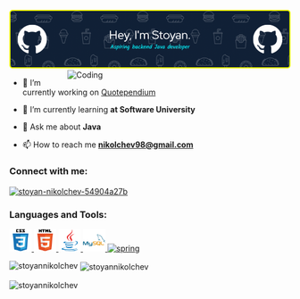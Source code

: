 ![Header](./github-header-image.png)
<img align="right" alt="Coding" width="400" src="https://media3.giphy.com/media/v1.Y2lkPTc5MGI3NjExNGpxemx1c24yeHBkaTl2eW9zb2IwcGI5NHdyYnFramMxcjRmajVjaiZlcD12MV9pbnRlcm5hbF9naWZfYnlfaWQmY3Q9Zw/qgQUggAC3Pfv687qPC/giphy.webp">

- 🔭 I’m currently working on [Quotependium](https://github.com/StoyanNikolchev/Quotependium)

- 🌱 I’m currently learning **at Software University**

- 💬 Ask me about **Java**

- 📫 How to reach me **nikolchev98@gmail.com**

<h3 align="left">Connect with me:</h3>
<p align="left">
<a href="https://linkedin.com/in/stoyan-nikolchev-54904a27b" target="blank"><img align="center" src="https://raw.githubusercontent.com/rahuldkjain/github-profile-readme-generator/master/src/images/icons/Social/linked-in-alt.svg" alt="stoyan-nikolchev-54904a27b" height="30" width="40" /></a>
</p>

<h3 align="left">Languages and Tools:</h3>
<p align="left"> <a href="https://www.w3schools.com/css/" target="_blank" rel="noreferrer"> <img src="https://raw.githubusercontent.com/devicons/devicon/master/icons/css3/css3-original-wordmark.svg" alt="css3" width="40" height="40"/> </a> <a href="https://www.w3.org/html/" target="_blank" rel="noreferrer"> <img src="https://raw.githubusercontent.com/devicons/devicon/master/icons/html5/html5-original-wordmark.svg" alt="html5" width="40" height="40"/> </a> <a href="https://www.java.com" target="_blank" rel="noreferrer"> <img src="https://raw.githubusercontent.com/devicons/devicon/master/icons/java/java-original.svg" alt="java" width="40" height="40"/> </a> <a href="https://www.mysql.com/" target="_blank" rel="noreferrer"> <img src="https://raw.githubusercontent.com/devicons/devicon/master/icons/mysql/mysql-original-wordmark.svg" alt="mysql" width="40" height="40"/> </a> <a href="https://spring.io/" target="_blank" rel="noreferrer"> <img src="https://www.vectorlogo.zone/logos/springio/springio-icon.svg" alt="spring" width="40" height="40"/> </a> </p>

<p><img align="left" src="https://github-readme-stats.vercel.app/api/top-langs?username=stoyannikolchev&show_icons=true&locale=en&layout=compact" alt="stoyannikolchev" /></p>

<p>&nbsp;<img align="center" src="https://github-readme-stats.vercel.app/api?username=stoyannikolchev&show_icons=true&locale=en" alt="stoyannikolchev" /></p>

<p><img align="center" src="https://github-readme-streak-stats.herokuapp.com/?user=stoyannikolchev&" alt="stoyannikolchev" /></p>
